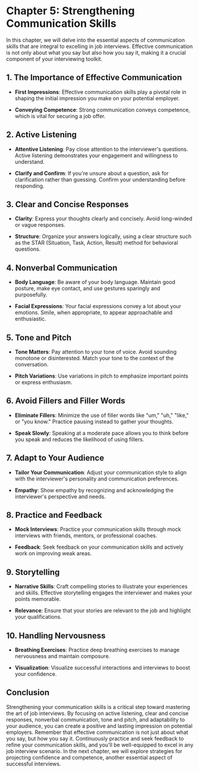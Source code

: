 Chapter 5: Strengthening Communication Skills
=============================================

In this chapter, we will delve into the essential aspects of communication skills that are integral to excelling in job interviews. Effective communication is not only about what you say but also how you say it, making it a crucial component of your interviewing toolkit.

**1. The Importance of Effective Communication**
------------------------------------------------

* **First Impressions**: Effective communication skills play a pivotal role in shaping the initial impression you make on your potential employer.

* **Conveying Competence**: Strong communication conveys competence, which is vital for securing a job offer.

**2. Active Listening**
-----------------------

* **Attentive Listening**: Pay close attention to the interviewer's questions. Active listening demonstrates your engagement and willingness to understand.

* **Clarify and Confirm**: If you're unsure about a question, ask for clarification rather than guessing. Confirm your understanding before responding.

**3. Clear and Concise Responses**
----------------------------------

* **Clarity**: Express your thoughts clearly and concisely. Avoid long-winded or vague responses.

* **Structure**: Organize your answers logically, using a clear structure such as the STAR (Situation, Task, Action, Result) method for behavioral questions.

**4. Nonverbal Communication**
------------------------------

* **Body Language**: Be aware of your body language. Maintain good posture, make eye contact, and use gestures sparingly and purposefully.

* **Facial Expressions**: Your facial expressions convey a lot about your emotions. Smile, when appropriate, to appear approachable and enthusiastic.

**5. Tone and Pitch**
---------------------

* **Tone Matters**: Pay attention to your tone of voice. Avoid sounding monotone or disinterested. Match your tone to the context of the conversation.

* **Pitch Variations**: Use variations in pitch to emphasize important points or express enthusiasm.

**6. Avoid Fillers and Filler Words**
-------------------------------------

* **Eliminate Fillers**: Minimize the use of filler words like "um," "uh," "like," or "you know." Practice pausing instead to gather your thoughts.

* **Speak Slowly**: Speaking at a moderate pace allows you to think before you speak and reduces the likelihood of using fillers.

**7. Adapt to Your Audience**
-----------------------------

* **Tailor Your Communication**: Adjust your communication style to align with the interviewer's personality and communication preferences.

* **Empathy**: Show empathy by recognizing and acknowledging the interviewer's perspective and needs.

**8. Practice and Feedback**
----------------------------

* **Mock Interviews**: Practice your communication skills through mock interviews with friends, mentors, or professional coaches.

* **Feedback**: Seek feedback on your communication skills and actively work on improving weak areas.

**9. Storytelling**
-------------------

* **Narrative Skills**: Craft compelling stories to illustrate your experiences and skills. Effective storytelling engages the interviewer and makes your points memorable.

* **Relevance**: Ensure that your stories are relevant to the job and highlight your qualifications.

**10. Handling Nervousness**
----------------------------

* **Breathing Exercises**: Practice deep breathing exercises to manage nervousness and maintain composure.

* **Visualization**: Visualize successful interactions and interviews to boost your confidence.

**Conclusion**
--------------

Strengthening your communication skills is a critical step toward mastering the art of job interviews. By focusing on active listening, clear and concise responses, nonverbal communication, tone and pitch, and adaptability to your audience, you can create a positive and lasting impression on potential employers. Remember that effective communication is not just about what you say, but how you say it. Continuously practice and seek feedback to refine your communication skills, and you'll be well-equipped to excel in any job interview scenario. In the next chapter, we will explore strategies for projecting confidence and competence, another essential aspect of successful interviews.
